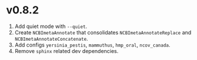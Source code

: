 # v0.8.2

1. Add quiet mode with `--quiet`.
1. Create `NCBImetaAnnotate` that consolidates `NCBImetaAnnotateReplace` and `NCBImetaAnnotateConcatenate`.
1. Add configs `yersinia_pestis`, `mammuthus`, `hmp_oral`, `ncov_canada`.
1. Remove `sphinx` related dev dependencies.
